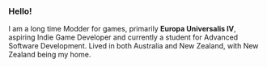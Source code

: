 ### Hello!

I am a long time Modder for games, primarily **Europa Universalis IV**, aspiring Indie Game Developer and currently a student for Advanced Software Development. Lived in both Australia and New Zealand, with New Zealand being my home.
